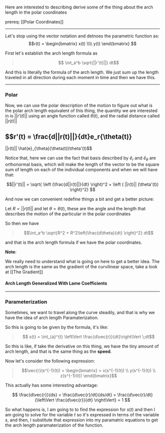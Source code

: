 Here are interested to describing derive some of the thing about the arch length in the polar coordinates 

prereq: [[Polar Coordinates]]

---

Let's stop using the vector notation and detnoes the parametric function as: 
$$r(t) = \begin{bmatrix}
x(t) \\\\ y(t)
\end{bmatrix}
$$

First let's establish the arch length formula as 

>$$ \int_a^b \sqrt{||r'(t)||} dt$$

And this is literally the formula of the arch length. We just sum up the length traveled in all direction during each moment in time and then we have this. 

---

### Polar

Now, we can use the polar description of the motion to figure out what is the polar arch length equivalent of this thing, the quantity we are interested in is $||r'(t)||$ using an angle function called $\theta(t)$, and the radial distance called $||r(t)||$


$$r'(t) = \frac{d||r(t)||}{dt}e_r{\theta(t)} 
- 
||r(t)|| \hat{e}_{\theta}(\theta(t))\theta'(t)$$

Notice that, here we can use the fact that basis described by $\hat{e}_r$ and $\hat{e}_\theta$ are orthonormal basis, which will make the length of the vector to be the square sum of length on each of the individual components and when we will have that: 

$$||r'(t)|| = \sqrt{
	\left (\frac{d||r(t)||}{dt} \right)^2 + 
	\left (
		||r(t)|| (\theta'(t))
	\right)^2}
$$

And now we can convenient redefine things a bit and get a better picture: 

Let $R = ||r(t)||$ and let $\theta = \theta(t)$, these are the angle and the length that describes the motion of the particular in the polar coordinates 

So then we have 

> $$\int_a^b \sqrt{R^2 + R^2\left(\frac{d\theta}{dt} \right)^2} dt$$

and that is the arch length formula if we have the polar coordinates. 

**Note**:

We really need to understand what is going on here to get a better idea. The arch length is the same as the gradient of the curvilinear space, take a look at [[The Gradient]]


#### Arch Length Generalized With Lame Coefficients 

--- 
### Parameterization

Sometimes, we want to travel along the curve steadily, and that is why we have the idea of arch length Paramaterization.

So this is going to be given by the formula, it's like: 

>$$ s(t) = \int_{a}^{t} \left\Vert \frac{d\vec{r}}{dt}\right\Vert \;dt$$

So this is like, if take the derivative on this thing, we have the tiny amount of arch length, and that is the same thing as the **speed**. 

Now let's consider the following expression: 

> $$\vec{r}(s^{-1}(t)) =
> \begin{bmatrix}
	> x(s^{-1}(t)) \\ y(s^{-1}(t)) \\ z(s^{-1}(t))
> \end{bmatrix}$$

This actually has some interesting advantage: 

$$
\frac{d\vec{r}}{ds} = \frac{d\vec{r}/dt}{ds/dt} = 
\frac{d\vec{r}/dt}{\left\Vert \frac{d\vec{r}}{dt} \right\Vert} = 1
$$

So what happens is, I am going to to find the expression for $s(t)$ and then I am going to solve for the variable $t$ so it's expressed in terms of the variable $s$, and then, I substitute that expression into my paramatric equations to get the arch length paramaterization of the function. 